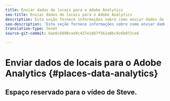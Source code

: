 ```yaml
---
title: Enviar dados de locais para o Adobe Analytics
seo-title: Enviar dados de locais para o Adobe Analytics
description: Esta seção fornece informações sobre como enviar dados do Local para o Analytics.
seo-description: 'Esta seção fornece informações sobre como enviar dados do Local para o Analytics. '
translation-type: tm+mt
source-git-commit: 6ae0c8d90cad4c437e1db7f562a0bc9c6b072ce6

---
```



# Enviar dados de locais para o Adobe Analytics {#places-data-analytics}



## Espaço reservado para o vídeo de Steve.



